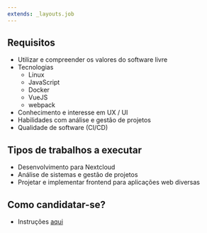 ```yaml
---
extends: _layouts.job
---
```


## Requisitos
* Utilizar e compreender os valores do software livre
* Tecnologias
  * Linux
  * JavaScript
  * Docker
  * VueJS
  * webpack
* Conhecimento e interesse em UX / UI
* Habilidades com análise e gestão de projetos
* Qualidade de software (CI/CD)

## Tipos de trabalhos a executar
* Desenvolvimento para Nextcloud
* Análise de sistemas e gestão de projetos
* Projetar e implementar frontend para aplicações web diversas

## Como candidatar-se?
* Instruções [aqui](../)
